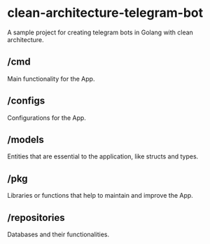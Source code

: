 # clean-architecture-telegram-bot

A sample project for creating telegram bots in Golang with clean architecture.

## /cmd

Main functionality for the App.

## /configs

Configurations for the App.

## /models

Entities that are essential to the application, like structs and types.

## /pkg

Libraries or functions that help to maintain and improve the App.

## /repositories

Databases and their functionalities.